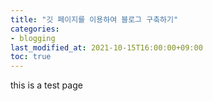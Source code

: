 ```yaml
---
title: "깃 페이지를 이용하여 블로그 구축하기"
categories:
- blogging
last_modified_at: 2021-10-15T16:00:00+09:00
toc: true
---
```


this is a test page
